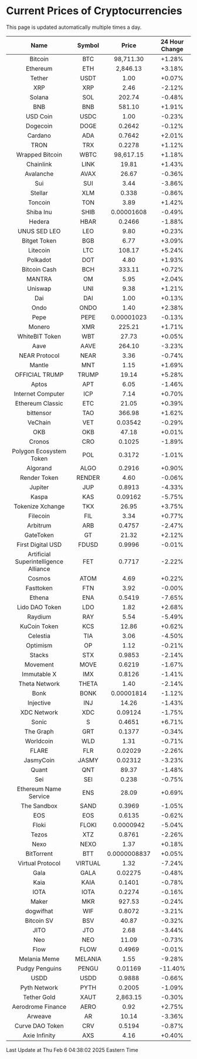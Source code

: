 # Current Prices of Cryptocurrencies
This page is updated automatically multiple times a day.

| Name | Symbol | Price | 24 Hour Change |
| :---: |:---:| :---: | :---: |
| Bitcoin | BTC | 98,711.30 | +1.28% |
| Ethereum | ETH | 2,846.13 | +3.18% |
| Tether | USDT | 1.00 | +0.07% |
| XRP | XRP | 2.46 | -2.12% |
| Solana | SOL | 202.74 | -0.48% |
| BNB | BNB | 581.10 | +1.91% |
| USD Coin | USDC | 1.00 | -0.23% |
| Dogecoin | DOGE | 0.2642 | -0.12% |
| Cardano | ADA | 0.7642 | +2.01% |
| TRON | TRX | 0.2278 | +1.12% |
| Wrapped Bitcoin | WBTC | 98,617.15 | +1.18% |
| Chainlink | LINK | 19.81 | +1.43% |
| Avalanche | AVAX | 26.67 | -0.36% |
| Sui | SUI | 3.44 | -3.86% |
| Stellar | XLM | 0.338 | -0.86% |
| Toncoin | TON | 3.89 | +1.42% |
| Shiba Inu | SHIB | 0.00001608 | -0.49% |
| Hedera | HBAR | 0.2466 | -1.88% |
| UNUS SED LEO | LEO | 9.80 | +0.23% |
| Bitget Token | BGB | 6.77 | +3.09% |
| Litecoin | LTC | 108.17 | +5.24% |
| Polkadot | DOT | 4.80 | +1.93% |
| Bitcoin Cash | BCH | 333.11 | +0.72% |
| MANTRA | OM | 5.95 | +2.04% |
| Uniswap | UNI | 9.38 | +1.21% |
| Dai | DAI | 1.00 | +0.13% |
| Ondo | ONDO | 1.40 | +2.38% |
| Pepe | PEPE | 0.00001023 | -0.13% |
| Monero | XMR | 225.21 | +1.71% |
| WhiteBIT Token | WBT | 27.73 | +0.05% |
| Aave | AAVE | 264.10 | -3.23% |
| NEAR Protocol | NEAR | 3.36 | -0.74% |
| Mantle | MNT | 1.15 | +1.69% |
| OFFICIAL TRUMP | TRUMP | 19.14 | +5.28% |
| Aptos | APT | 6.05 | -1.46% |
| Internet Computer | ICP | 7.14 | +0.70% |
| Ethereum Classic | ETC | 21.05 | +0.39% |
| bittensor | TAO | 366.98 | +1.62% |
| VeChain | VET | 0.03542 | -0.29% |
| OKB | OKB | 47.18 | +0.01% |
| Cronos | CRO | 0.1025 | -1.89% |
| Polygon Ecosystem Token | POL | 0.3172 | -1.01% |
| Algorand | ALGO | 0.2916 | +0.90% |
| Render Token | RENDER | 4.60 | -0.06% |
| Jupiter | JUP | 0.8913 | -4.33% |
| Kaspa | KAS | 0.09162 | -5.75% |
| Tokenize Xchange | TKX | 26.95 | +3.75% |
| Filecoin | FIL | 3.34 | +0.77% |
| Arbitrum | ARB | 0.4757 | -2.47% |
| GateToken | GT | 21.32 | +2.12% |
| First Digital USD | FDUSD | 0.9996 | -0.01% |
| Artificial Superintelligence Alliance | FET | 0.7717 | -2.22% |
| Cosmos | ATOM | 4.69 | +0.22% |
| Fasttoken | FTN | 3.92 | -0.00% |
| Ethena | ENA | 0.5419 | -7.65% |
| Lido DAO Token | LDO | 1.82 | +2.68% |
| Raydium | RAY | 5.54 | -5.49% |
| KuCoin Token | KCS | 12.86 | +0.62% |
| Celestia | TIA | 3.06 | -4.50% |
| Optimism | OP | 1.12 | -0.21% |
| Stacks | STX | 0.9853 | -2.14% |
| Movement | MOVE | 0.6219 | -1.67% |
| Immutable X | IMX | 0.8126 | -1.41% |
| Theta Network | THETA | 1.40 | -2.14% |
| Bonk | BONK | 0.00001814 | -1.12% |
| Injective | INJ | 14.26 | -1.43% |
| XDC Network | XDC | 0.09124 | -1.75% |
| Sonic | S | 0.4651 | +6.71% |
| The Graph | GRT | 0.1377 | -0.34% |
| Worldcoin | WLD | 1.31 | -0.71% |
| FLARE | FLR | 0.02029 | -2.26% |
| JasmyCoin | JASMY | 0.02312 | -3.23% |
| Quant | QNT | 89.37 | -1.48% |
| Sei | SEI | 0.238 | -0.75% |
| Ethereum Name Service | ENS | 28.09 | +0.69% |
| The Sandbox | SAND | 0.3969 | -1.05% |
| EOS | EOS | 0.6135 | -0.62% |
| Floki | FLOKI | 0.0000942 | -5.04% |
| Tezos | XTZ | 0.8761 | -2.26% |
| Nexo | NEXO | 1.37 | +0.18% |
| BitTorrent | BTT | 0.0000008837 | +0.05% |
| Virtual Protocol | VIRTUAL | 1.32 | -7.24% |
| Gala | GALA | 0.02275 | -0.48% |
| Kaia | KAIA | 0.1401 | -0.78% |
| IOTA | IOTA | 0.2274 | -0.16% |
| Maker | MKR | 927.53 | -0.24% |
| dogwifhat | WIF | 0.8072 | -3.21% |
| Bitcoin SV | BSV | 40.87 | -0.32% |
| JITO | JTO | 2.68 | -3.44% |
| Neo | NEO | 11.09 | -0.73% |
| Flow | FLOW | 0.4969 | -0.01% |
| Melania Meme | MELANIA | 1.55 | -9.28% |
| Pudgy Penguins | PENGU | 0.01169 | -11.40% |
| USDD | USDD | 0.9888 | -0.66% |
| Pyth Network | PYTH | 0.2005 | -1.09% |
| Tether Gold | XAUT | 2,863.15 | -0.30% |
| Aerodrome Finance | AERO | 0.92 | +2.75% |
| Arweave | AR | 10.14 | -3.36% |
| Curve DAO Token | CRV | 0.5194 | -0.87% |
| Axie Infinity | AXS | 4.16 | +0.40% |

Last Update at Thu Feb  6 04:38:02 2025 Eastern Time